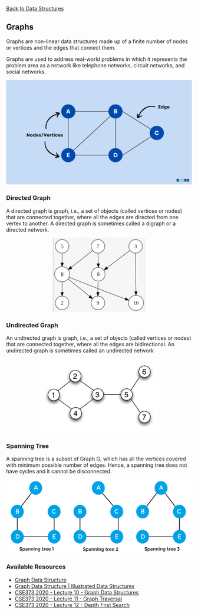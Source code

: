 [Back to Data Structures](01-data-structures.md)
## Graphs

Graphs are non-linear data structures made up of a finite number of nodes or vertices and the edges that connect them. 

Graphs are used to address real-world problems in which it represents the problem area as a network like telephone networks, circuit networks, and social networks.

<div style="text-align: center;">
	<img src="./assets/graphs.png" alt="graph_basic"/>
</div>

### Directed Graph

A directed graph is graph, i.e., a set of objects (called vertices or nodes) that are connected together, where all the edges are directed from one vertex to another. A directed graph is sometimes called a digraph or a directed network. 

<div style="text-align: center;">
	<img src="./assets/directed_graph.jpg" alt="directed_graph" height="200" />
</div>

### Undirected Graph

An undirected graph is graph, i.e., a set of objects (called vertices or nodes) that are connected together, where all the edges are bidirectional. An undirected graph is sometimes called an undirected network

<div style="text-align: center;">
	<img src="./assets/undirected_graph.png" alt="undirected_graph" height="200" />
</div>

### Spanning Tree

A spanning tree is a subset of Graph G, which has all the vertices covered with minimum possible number of edges. Hence, a spanning tree does not have cycles and it cannot be disconnected.

<div style="text-align: center;">
	<img src="./assets/spanning_tree.png" alt="spanning_tree" height="200" />
</div>

### Available Resources

- [Graph Data Structure](https://www.simplilearn.com/tutorials/data-structure-tutorial/graphs-in-data-structure)
- [Graph Data Structure | Illustrated Data Structures](https://www.youtube.com/watch?v=0sQE8zKhad0)
- [CSE373 2020 - Lecture 10 - Graph Data Structures](https://www.youtube.com/watch?v=Sjk0xqWWPCc&list=PLOtl7M3yp-DX6ic0HGT0PUX_wiNmkWkXx&index=10)
- [CSE373 2020 - Lecture 11 - Graph Traversal](https://www.youtube.com/watch?v=ZTwjXj81NVY&list=PLOtl7M3yp-DX6ic0HGT0PUX_wiNmkWkXx&index=11)
- [CSE373 2020 - Lecture 12 - Depth First Search](https://www.youtube.com/watch?v=KyordYB3BOs&list=PLOtl7M3yp-DX6ic0HGT0PUX_wiNmkWkXx&index=12)